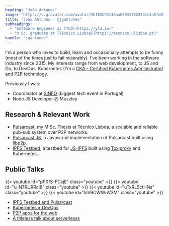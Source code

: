 ```yaml
---
heading: "João Antunes"
image: "https://s.gravatar.com/avatar/9b162b94138aa629417624741c6a5fd0?s=250" 
title: "João Antunes - @jgantunes"
subheadings:
  - "Software Engineer at [YLD](https://yld.io)"
  - "M.Sc. graduate at [Técnico Lisboa](https://tecnico.ulisboa.pt)"
handle: "jgantunes"
---
```


I'm a person who loves to build, learn and occasionally attempts to be funny (most of the times just to fail miserably). I've been working in the software industry since 2015. My interests range from web development, to JS and Go, to DevOps, Kubernetes (I'm a [CKA - Certified Kubernetes Administrator](https://www.youracclaim.com/badges/3eec705e-18bb-4f5b-a620-8d0a1883f752)) and P2P technology.

Previously I was:
* Coordinator at [SINFO](https://sinfo.org) (biggest tech event in Portugal)
* Node.JS Developer @ Muzzley

## Research & Relevant Work

* [Pulsarcast](https://github.com/jgantunes/pulsarcast), my M.Sc. Thesis at Técnico Lisboa, a scalable and reliable pub-sub system over P2P networks.
* [Pulsarcast JS](https://github.com/jgantunes/js-pulsarcast), a Javascript implementation of Pulsarcast built using [libp2p](https://libp2p.io).
* [IPFS Testbed](https://github.com/jgantunes/ipfs-testbed), a testbed for [JS-IPFS](https://github.com/ipfs/js-ipfs) built using [Toxiproxy](https://github.com/shopify/toxiproxy) and Kubernetes.

## Public Talks

<div class="youtube-container">
  {{< youtube id="pP0fS-FCsjE" class="youtube" >}}
  {{< youtube id="u_N7RURRci8" class="youtube" >}}
  {{< youtube id="uTxRL5ctHNs" class="youtube" >}}
  {{< youtube id="IoV9CWWuV3M" class="youtube" >}}
</div>

<div class="youtube-container-links">
  <ul>
    <li> <a href="https://youtu.be/pP0fS-FCsjE"> IPFS Testbed and Pulsarcast </a></li>
    <li> <a href="https://youtu.be/u_N7RURRci8"> Kubernetes ≠ DevOps </a></li>
    <li> <a href="https://youtu.be/uTxRL5ctHNs"> P2P apps for the web </a></li>
    <li> <a href="https://youtu.be/IoV9CWWuV3M"> A titleless talk about serverlesss </a></li>
  </ul>
</div>
